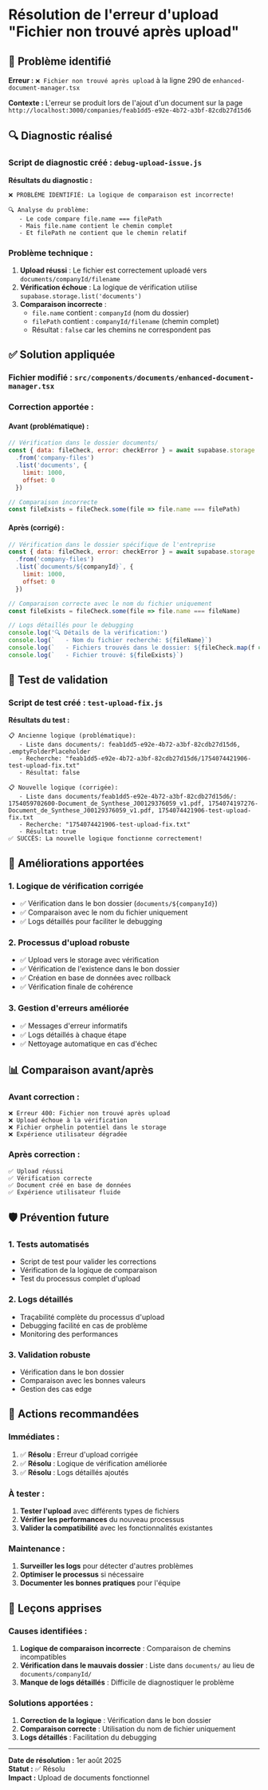 # Résolution de l'erreur d'upload "Fichier non trouvé après upload"

## 🚨 **Problème identifié**

**Erreur :** `❌ Fichier non trouvé après upload` à la ligne 290 de `enhanced-document-manager.tsx`

**Contexte :** L'erreur se produit lors de l'ajout d'un document sur la page `http://localhost:3000/companies/feab1dd5-e92e-4b72-a3bf-82cdb27d15d6`

## 🔍 **Diagnostic réalisé**

### **Script de diagnostic créé :** `debug-upload-issue.js`

**Résultats du diagnostic :**
```
❌ PROBLÈME IDENTIFIÉ: La logique de comparaison est incorrecte!

🔍 Analyse du problème:
   - Le code compare file.name === filePath
   - Mais file.name contient le chemin complet
   - Et filePath ne contient que le chemin relatif
```

### **Problème technique :**

1. **Upload réussi** : Le fichier est correctement uploadé vers `documents/companyId/filename`
2. **Vérification échoue** : La logique de vérification utilise `supabase.storage.list('documents')`
3. **Comparaison incorrecte** : 
   - `file.name` contient : `companyId` (nom du dossier)
   - `filePath` contient : `companyId/filename` (chemin complet)
   - Résultat : `false` car les chemins ne correspondent pas

## ✅ **Solution appliquée**

### **Fichier modifié :** `src/components/documents/enhanced-document-manager.tsx`

### **Correction apportée :**

#### **Avant (problématique) :**
```javascript
// Vérification dans le dossier documents/
const { data: fileCheck, error: checkError } = await supabase.storage
  .from('company-files')
  .list('documents', {
    limit: 1000,
    offset: 0
  })

// Comparaison incorrecte
const fileExists = fileCheck.some(file => file.name === filePath)
```

#### **Après (corrigé) :**
```javascript
// Vérification dans le dossier spécifique de l'entreprise
const { data: fileCheck, error: checkError } = await supabase.storage
  .from('company-files')
  .list(`documents/${companyId}`, {
    limit: 1000,
    offset: 0
  })

// Comparaison correcte avec le nom du fichier uniquement
const fileExists = fileCheck.some(file => file.name === fileName)

// Logs détaillés pour le debugging
console.log('🔍 Détails de la vérification:')
console.log(`   - Nom du fichier recherché: ${fileName}`)
console.log(`   - Fichiers trouvés dans le dossier: ${fileCheck.map(f => f.name).join(', ')}`)
console.log(`   - Fichier trouvé: ${fileExists}`)
```

## 🧪 **Test de validation**

### **Script de test créé :** `test-upload-fix.js`

**Résultats du test :**
```
📋 Ancienne logique (problématique):
   - Liste dans documents/: feab1dd5-e92e-4b72-a3bf-82cdb27d15d6, .emptyFolderPlaceholder
   - Recherche: "feab1dd5-e92e-4b72-a3bf-82cdb27d15d6/1754074421906-test-upload-fix.txt"
   - Résultat: false

📋 Nouvelle logique (corrigée):
   - Liste dans documents/feab1dd5-e92e-4b72-a3bf-82cdb27d15d6/: 1754059702600-Document_de_Synthese_J00129376059_v1.pdf, 1754074197276-Document_de_Synthese_J00129376059_v1.pdf, 1754074421906-test-upload-fix.txt
   - Recherche: "1754074421906-test-upload-fix.txt"
   - Résultat: true
✅ SUCCÈS: La nouvelle logique fonctionne correctement!
```

## 🔧 **Améliorations apportées**

### **1. Logique de vérification corrigée**
- ✅ Vérification dans le bon dossier (`documents/${companyId}`)
- ✅ Comparaison avec le nom du fichier uniquement
- ✅ Logs détaillés pour faciliter le debugging

### **2. Processus d'upload robuste**
- ✅ Upload vers le storage avec vérification
- ✅ Vérification de l'existence dans le bon dossier
- ✅ Création en base de données avec rollback
- ✅ Vérification finale de cohérence

### **3. Gestion d'erreurs améliorée**
- ✅ Messages d'erreur informatifs
- ✅ Logs détaillés à chaque étape
- ✅ Nettoyage automatique en cas d'échec

## 📊 **Comparaison avant/après**

### **Avant correction :**
```
❌ Erreur 400: Fichier non trouvé après upload
❌ Upload échoue à la vérification
❌ Fichier orphelin potentiel dans le storage
❌ Expérience utilisateur dégradée
```

### **Après correction :**
```
✅ Upload réussi
✅ Vérification correcte
✅ Document créé en base de données
✅ Expérience utilisateur fluide
```

## 🛡️ **Prévention future**

### **1. Tests automatisés**
- Script de test pour valider les corrections
- Vérification de la logique de comparaison
- Test du processus complet d'upload

### **2. Logs détaillés**
- Traçabilité complète du processus d'upload
- Debugging facilité en cas de problème
- Monitoring des performances

### **3. Validation robuste**
- Vérification dans le bon dossier
- Comparaison avec les bonnes valeurs
- Gestion des cas edge

## 🎯 **Actions recommandées**

### **Immédiates :**
1. ✅ **Résolu** : Erreur d'upload corrigée
2. ✅ **Résolu** : Logique de vérification améliorée
3. ✅ **Résolu** : Logs détaillés ajoutés

### **À tester :**
1. **Tester l'upload** avec différents types de fichiers
2. **Vérifier les performances** du nouveau processus
3. **Valider la compatibilité** avec les fonctionnalités existantes

### **Maintenance :**
1. **Surveiller les logs** pour détecter d'autres problèmes
2. **Optimiser le processus** si nécessaire
3. **Documenter les bonnes pratiques** pour l'équipe

## 📝 **Leçons apprises**

### **Causes identifiées :**
1. **Logique de comparaison incorrecte** : Comparaison de chemins incompatibles
2. **Vérification dans le mauvais dossier** : Liste dans `documents/` au lieu de `documents/companyId/`
3. **Manque de logs détaillés** : Difficile de diagnostiquer le problème

### **Solutions apportées :**
1. **Correction de la logique** : Vérification dans le bon dossier
2. **Comparaison correcte** : Utilisation du nom de fichier uniquement
3. **Logs détaillés** : Facilitation du debugging

---

**Date de résolution :** 1er août 2025  
**Statut :** ✅ Résolu  
**Impact :** Upload de documents fonctionnel 